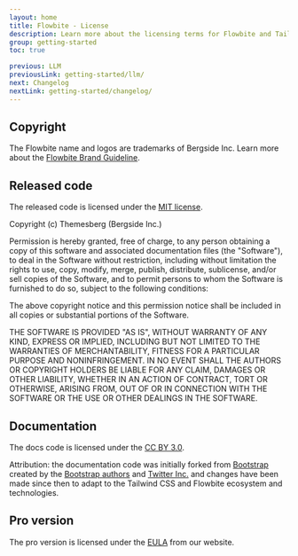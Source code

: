 ```yaml
---
layout: home
title: Flowbite - License
description: Learn more about the licensing terms for Flowbite and Tailwind CSS
group: getting-started
toc: true

previous: LLM
previousLink: getting-started/llm/
next: Changelog
nextLink: getting-started/changelog/
---
```


## Copyright

The Flowbite name and logos are trademarks of Bergside Inc. Learn more about the [Flowbite Brand Guideline](https://flowbite.com/brand/).

## Released code

The released code is licensed under the [MIT license](https://github.com/themesberg/flowbite/blob/main/README.md).

Copyright (c) Themesberg (Bergside Inc.)

Permission is hereby granted, free of charge, to any person obtaining a copy
of this software and associated documentation files (the "Software"), to deal
in the Software without restriction, including without limitation the rights
to use, copy, modify, merge, publish, distribute, sublicense, and/or sell
copies of the Software, and to permit persons to whom the Software is
furnished to do so, subject to the following conditions:

The above copyright notice and this permission notice shall be included in all
copies or substantial portions of the Software.

THE SOFTWARE IS PROVIDED "AS IS", WITHOUT WARRANTY OF ANY KIND, EXPRESS OR
IMPLIED, INCLUDING BUT NOT LIMITED TO THE WARRANTIES OF MERCHANTABILITY,
FITNESS FOR A PARTICULAR PURPOSE AND NONINFRINGEMENT. IN NO EVENT SHALL THE
AUTHORS OR COPYRIGHT HOLDERS BE LIABLE FOR ANY CLAIM, DAMAGES OR OTHER
LIABILITY, WHETHER IN AN ACTION OF CONTRACT, TORT OR OTHERWISE, ARISING FROM,
OUT OF OR IN CONNECTION WITH THE SOFTWARE OR THE USE OR OTHER DEALINGS IN THE
SOFTWARE.

## Documentation

The docs code is licensed under the [CC BY 3.0](https://creativecommons.org/licenses/by/3.0/).

Attribution: the documentation code was initially forked from [Bootstrap](https://github.com/twbs/bootstrap) created by the [Bootstrap authors](https://github.com/twbs/bootstrap/graphs/contributors) and [Twitter Inc.](https://twitter.com/) and changes have been made since then to adapt to the Tailwind CSS and Flowbite ecosystem and technologies.

## Pro version

The pro version is licensed under the [EULA](https://flowbite.com/license/) from our website.